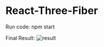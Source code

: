 # React-Three-Fiber
Run code:
npm start


Final Result:
![result](https://user-images.githubusercontent.com/55743670/110784031-2bb2bb80-828f-11eb-8998-bbac3f2a1cf5.png)
